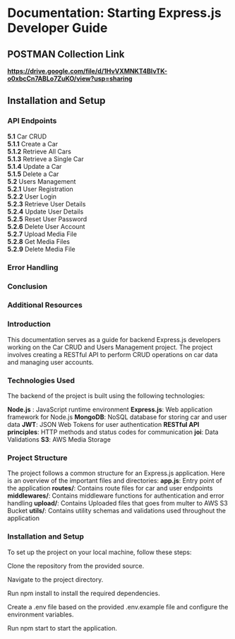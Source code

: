 # Documentation: Starting Express.js Developer Guide

   ## POSTMAN Collection Link 

   
 **https://drive.google.com/file/d/1HvVXMNKT4BIvTK-o0xbcCn7ABLo7ZuKO/view?usp=sharing**
   
  ## Installation and Setup
  

 ### API Endpoints
 
 **5.1**  Car CRUD <br>
**5.1.1** Create a Car <br>
**5.1.2** Retrieve All Cars <br>
**5.1.3** Retrieve a Single Car <br>
**5.1.4** Update a Car <br>
**5.1.5** Delete a Car <br>
**5.2**   Users Management <br>
**5.2.1** User Registration <br>
**5.2.2** User Login <br>
**5.2.3** Retrieve User Details <br>
**5.2.4** Update User Details <br>
**5.2.5** Reset User Password <br>
**5.2.6** Delete User Account <br>
**5.2.7** Upload Media File <br>
**5.2.8** Get Media Files <br>
**5.2.9** Delete Media File <br>

### Error Handling

### Conclusion

### Additional Resources

### Introduction
This documentation serves as a guide for backend Express.js developers working on the Car CRUD and Users Management project. The project involves creating a RESTful API to perform CRUD operations on car data and managing user accounts.

### Technologies Used
The backend of the project is built using the following technologies:

**Node.js** : JavaScript runtime environment
**Express.js**: Web application framework for Node.js
**MongoDB**: NoSQL database for storing car and user data
**JWT**: JSON Web Tokens for user authentication
**RESTful API principles**: HTTP methods and status codes for communication
**joi**: Data Validations
**S3**: AWS Media Storage
### Project Structure
The project follows a common structure for an Express.js application. Here is an overview of the important files and directories:
**app.js**: Entry point of the application
**routes/**: Contains route files for car and user endpoints
**middlewares/**: Contains middleware functions for authentication and error handling
**upload/**: Contains Uploaded files that goes from multer to AWS S3 Bucket
**utils/**: Contains utility schemas and validations used throughout the application
### Installation and Setup
To set up the project on your local machine, follow these steps:

Clone the repository from the provided source.

Navigate to the project directory.

Run npm install to install the required dependencies.

Create a .env file based on the provided .env.example file and configure the environment variables.

Run npm start to start the application.

